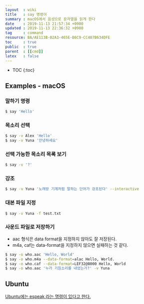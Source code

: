```yaml
---
layout  : wiki
title   : say 명령어
summary : macOS에서 음성으로 문자열을 읽게 한다
date    : 2019-11-13 21:57:34 +0900
updated : 2019-11-13 22:36:32 +0900
tag     : command
resource: BA/AE113B-02A3-465E-B6C9-CC407B634DFE
toc     : true
public  : true
parent  : [[cmd]]
latex   : false
---
```

* TOC
{:toc}

## Examples - macOS

### 말하기 명령
```sh
$ say 'Hello'
```

### 목소리 선택
```sh
$ say -v Alex 'Hello'
$ say -v Yuna '안녕하세요'
```

### 선택 가능한 목소리 목록 보기
```sh
$ say -v '?'
```

### 강조
```sh
$ say -v Yuna '노래방 기계처럼 말하는 단어가 강조된다' --interactive
```

### 대본 파일 지정
```sh
$ say -v Yuna -f test.txt
```

### 사운드 파일로 저장하기

* aac 형식은 data format을 지정하지 않아도 잘 저장된다.
* m4a, caf는 data-format을 지정하지 않으면 실패하는 것 같다.

```sh
$ say -o who.aac 'Hello, World'
$ say -o who.m4a --data-format=alac Hello, World.
$ say -o who.caf --data-format=LEF32@8000 Hello, World
$ say -o who.aac '누가 기침소리를 내었는가?' -v Yuna
```

## Ubuntu

[Ubuntu에는 espeak 라는 명령이 있다고 한다.](https://superuser.com/questions/93691/mac-os-x-say-command-in-ubuntu )

